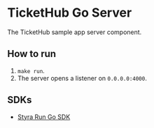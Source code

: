 # TicketHub Go Server

The TicketHub sample app server component.

## How to run

1. `make run`.
2. The server opens a listener on `0.0.0.0:4000`.

## SDKs

* [Styra Run Go SDK](https://github.com/StyraInc/styra-run-sdk-go)
